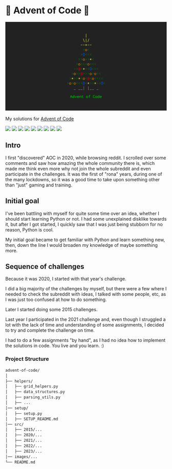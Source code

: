 # 🎄 Advent of Code 🎄

![AoC logo](images/header.png)

My solutions for [Advent of Code](https://adventofcode.com/)

![](https://img.shields.io/badge/2023%20⭐-10/50-pink) 
![](https://img.shields.io/badge/2022%20⭐-50/50-blue) 
![](https://img.shields.io/badge/2021%20⭐-50/50-green) 
![](https://img.shields.io/badge/2020%20⭐-50/50-red) 
![](https://img.shields.io/badge/2019%20⭐-0/50-purple) 
![](https://img.shields.io/badge/2018%20⭐-0/50-brown) 
![](https://img.shields.io/badge/2017%20⭐-0/50-orange)
![](https://img.shields.io/badge/2016%20⭐-0/50-cyan)
![](https://img.shields.io/badge/2015%20⭐-24/50-yellow)

## Intro

I first "discovered" AOC in 2020, while browsing reddit. I scrolled over some comments and saw how amazing the whole community there is, which made me think even more why not join the whole subreddit and even participate in the challenges.
It was the first of "rona" years, during one of the many lockdowns, so it was a good time to take upon something other than "just" gaming and training.

## Initial goal

I've been battling with myself for quite some time over an idea, whether I should start learning Python or not. I had some unexplained disklike towards it, but after I got started, I quickly saw that I was just being stubborn for no reason, Python is cool.

My initial goal became to get familiar with Python and learn something new, then, down the line I would broaden my knowledge of maybe something more.

## Sequence of challenges

Because it was 2020, I started with that year's challenge.

I did a big majority of the challenges by myself, but there were a few where I needed to check the subreddit with ideas, I talked with some people, etc, as I was just too confused at how to do something.

Later I started doing some 2015 challenges.

Last year I participated in the 2021 challenge and, even though I struggled a lot with the lack of time and understanding of some assignments, I decided to try and complete the challenge on time.

I had to do a few assignments "by hand", as I had no idea how to implement the solutions in code. You live and you learn. :)


### Project Structure

```bash
advent-of-code/
│
├── helpers/
│   ├── grid_helpers.py
│   ├── data_structures.py
│   ├── parsing_utils.py
│   ├── ...
│── setup/
│   ├── setup.py
│   ├── SETUP_README.md
│── src/
│   ├── 2015/...
│   ├── 2020/...
│   ├── 2021/...
│   ├── 2022/...
│   ├── 2023/...
│── images/...
└── README.md
```

